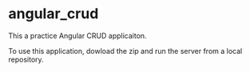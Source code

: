# angular_crud
This a practice Angular CRUD applicaiton.

To use this application, dowload the zip and run the server from a local repository.
